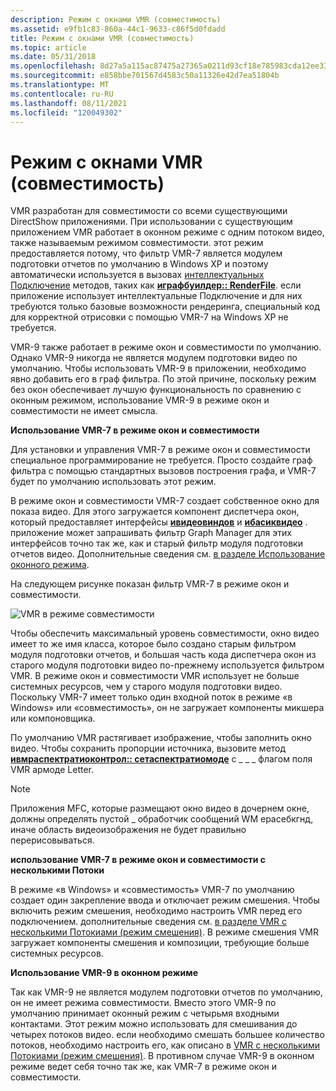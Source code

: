 ```yaml
---
description: Режим с окнами VMR (совместимость)
ms.assetid: e9fb1c83-860a-44c1-9633-c86f5d0fdadd
title: Режим с окнами VMR (совместимость)
ms.topic: article
ms.date: 05/31/2018
ms.openlocfilehash: 8d27a5a115ac87475a27365a0211d93cf18e785983cda12ee338e73b24fb0f77
ms.sourcegitcommit: e858bbe701567d4583c50a11326e42d7ea51804b
ms.translationtype: MT
ms.contentlocale: ru-RU
ms.lasthandoff: 08/11/2021
ms.locfileid: "120049302"
---
```

# <a name="vmr-windowed-compatibility-mode"></a>Режим с окнами VMR (совместимость)

VMR разработан для совместимости со всеми существующими DirectShow приложениями. При использовании с существующим приложением VMR работает в оконном режиме с одним потоком видео, также называемым режимом совместимости. этот режим предоставляется потому, что фильтр VMR-7 является модулем подготовки отчетов по умолчанию в Windows XP и поэтому автоматически используется в вызовах [интеллектуальных Подключение](intelligent-connect.md) методов, таких как [**играфбуилдер:: RenderFile**](/windows/desktop/api/Strmif/nf-strmif-igraphbuilder-renderfile). если приложение использует интеллектуальные Подключение и для них требуются только базовые возможности рендеринга, специальный код для корректной отрисовки с помощью VMR-7 на Windows XP не требуется.

VMR-9 также работает в режиме окон и совместимости по умолчанию. Однако VMR-9 никогда не является модулем подготовки видео по умолчанию. Чтобы использовать VMR-9 в приложении, необходимо явно добавить его в граф фильтра. По этой причине, поскольку режим без окон обеспечивает лучшую функциональность по сравнению с оконным режимом, использование VMR-9 в режиме окон и совместимости не имеет смысла.

**Использование VMR-7 в режиме окон и совместимости**

Для установки и управления VMR-7 в режиме окон и совместимости специальное программирование не требуется. Просто создайте граф фильтра с помощью стандартных вызовов построения графа, и VMR-7 будет по умолчанию использовать этот режим.

В режиме окон и совместимости VMR-7 создает собственное окно для показа видео. Для этого загружается компонент диспетчера окон, который предоставляет интерфейсы [**ивидеовиндов**](/windows/desktop/api/Control/nn-control-ivideowindow) и [**ибасиквидео**](/windows/desktop/api/Control/nn-control-ibasicvideo) . приложение может запрашивать фильтр Graph Manager для этих интерфейсов точно так же, как и старый фильтр модуля подготовки отчетов видео. Дополнительные сведения см. [в разделе Использование оконного режима](using-windowed-mode.md).

На следующем рисунке показан фильтр VMR-7 в режиме окон и совместимости.

![VMR в режиме совместимости](images/vmr-compat-mode.png)

Чтобы обеспечить максимальный уровень совместимости, окно видео имеет то же имя класса, которое было создано старым фильтром модуля подготовки отчетов, и большая часть кода диспетчера окон из старого модуля подготовки видео по-прежнему используется фильтром VMR. В режиме окон и совместимости VMR использует не больше системных ресурсов, чем у старого модуля подготовки видео. Поскольку VMR-7 имеет только один входной поток в режиме «в Windows» или «совместимость», он не загружает компоненты микшера или компоновщика.

По умолчанию VMR растягивает изображение, чтобы заполнить окно видео. Чтобы сохранить пропорции источника, вызовите метод [**ивмраспектратиоконтрол:: сетаспектратиомоде**](/windows/desktop/api/Strmif/nf-strmif-ivmraspectratiocontrol-setaspectratiomode) с \_ \_ \_ флагом поля VMR армоде Letter.

> [!Note]  
> Приложения MFC, которые размещают окно видео в дочернем окне, должны определять пустой \_ обработчик сообщений WM ерасебкгнд, иначе область видеоизображения не будет правильно перерисовываться.

 

**использование VMR-7 в режиме окон и совместимости с несколькими Потоки**

В режиме «в Windows» и «совместимость» VMR-7 по умолчанию создает один закрепление ввода и отключает режим смешения. Чтобы включить режим смешения, необходимо настроить VMR перед его подключением. дополнительные сведения см. [в разделе VMR с несколькими Потокиами (режим смешения)](vmr-with-multiple-streams--mixing-mode.md). В режиме смешения VMR загружает компоненты смешения и композиции, требующие больше системных ресурсов.

**Использование VMR-9 в оконном режиме**

Так как VMR-9 не является модулем подготовки отчетов по умолчанию, он не имеет режима совместимости. Вместо этого VMR-9 по умолчанию принимает оконный режим с четырьмя входными контактами. Этот режим можно использовать для смешивания до четырех потоков видео. если необходимо смешать большее количество потоков, необходимо настроить его, как описано в [VMR с несколькими Потокиами (режим смешения)](vmr-with-multiple-streams--mixing-mode.md). В противном случае VMR-9 в оконном режиме ведет себя точно так же, как VMR-7 в режиме окон и совместимости.

 

 



